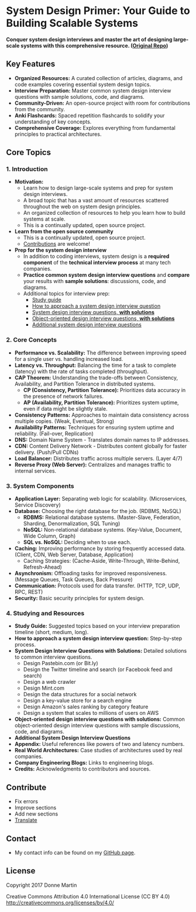 # System Design Primer: Your Guide to Building Scalable Systems

**Conquer system design interviews and master the art of designing large-scale systems with this comprehensive resource. ([Original Repo](https://github.com/donnemartin/system-design-primer))**

## Key Features

*   **Organized Resources:** A curated collection of articles, diagrams, and code examples covering essential system design topics.
*   **Interview Preparation:**  Master common system design interview questions with sample solutions, code, and diagrams.
*   **Community-Driven:** An open-source project with room for contributions from the community.
*   **Anki Flashcards:**  Spaced repetition flashcards to solidify your understanding of key concepts.
*   **Comprehensive Coverage:** Explores everything from fundamental principles to practical architectures.

## Core Topics

### 1. Introduction

*   **Motivation:**
    *   Learn how to design large-scale systems and prep for system design interviews.
    *   A broad topic that has a vast amount of resources scattered throughout the web on system design principles.
    *   An organized collection of resources to help you learn how to build systems at scale.
    *   This is a continually updated, open source project.
*   **Learn from the open source community**
    *   This is a continually updated, open source project.
    *   [Contributions](#contributing) are welcome!
*   **Prep for the system design interview**
    *   In addition to coding interviews, system design is a **required component** of the **technical interview process** at many tech companies.
    *   **Practice common system design interview questions** and **compare** your results with **sample solutions**: discussions, code, and diagrams.
    *   Additional topics for interview prep:
        *   [Study guide](#study-guide)
        *   [How to approach a system design interview question](#how-to-approach-a-system-design-interview-question)
        *   [System design interview questions, **with solutions**](#system-design-interview-questions-with-solutions)
        *   [Object-oriented design interview questions, **with solutions**](#object-oriented-design-interview-questions-with-solutions)
        *   [Additional system design interview questions](#additional-system-design-interview-questions)

### 2. Core Concepts

*   **Performance vs. Scalability:** The difference between improving speed for a single user vs. handling increased load.
*   **Latency vs. Throughput:** Balancing the time for a task to complete (latency) with the rate of tasks completed (throughput).
*   **CAP Theorem:** Understanding the trade-offs between Consistency, Availability, and Partition Tolerance in distributed systems.
    *   **CP (Consistency, Partition Tolerance):** Prioritizes data accuracy in the presence of network failures.
    *   **AP (Availability, Partition Tolerance):** Prioritizes system uptime, even if data might be slightly stale.
*   **Consistency Patterns:**  Approaches to maintain data consistency across multiple copies.  (Weak, Eventual, Strong)
*   **Availability Patterns:** Techniques for ensuring system uptime and reliability. (Fail-over, Replication)
*   **DNS:** Domain Name System - Translates domain names to IP addresses.
*   **CDN:** Content Delivery Network - Distributes content globally for faster delivery. (Push/Pull CDNs)
*   **Load Balancer:** Distributes traffic across multiple servers. (Layer 4/7)
*   **Reverse Proxy (Web Server):** Centralizes and manages traffic to internal services.

### 3. System Components

*   **Application Layer:** Separating web logic for scalability. (Microservices, Service Discovery)
*   **Database:** Choosing the right database for the job. (RDBMS, NoSQL)
    *   **RDBMS:** Relational database systems. (Master-Slave, Federation, Sharding, Denormalization, SQL Tuning)
    *   **NoSQL:** Non-relational database systems. (Key-Value, Document, Wide Column, Graph)
    *   **SQL vs. NoSQL:**  Deciding when to use each.
*   **Caching:** Improving performance by storing frequently accessed data. (Client, CDN, Web Server, Database, Application)
    *   Caching Strategies: (Cache-Aside, Write-Through, Write-Behind, Refresh-Ahead)
*   **Asynchronism:**  Offloading tasks for improved responsiveness. (Message Queues, Task Queues, Back Pressure)
*   **Communication:** Protocols used for data transfer. (HTTP, TCP, UDP, RPC, REST)
*   **Security:**  Basic security principles for system design.

### 4. Studying and Resources

*   **Study Guide:** Suggested topics based on your interview preparation timeline (short, medium, long).
*   **How to approach a system design interview question:** Step-by-step process.
*   **System Design Interview Questions with Solutions:**  Detailed solutions to common interview questions.
    *   Design Pastebin.com (or Bit.ly)
    *   Design the Twitter timeline and search (or Facebook feed and search)
    *   Design a web crawler
    *   Design Mint.com
    *   Design the data structures for a social network
    *   Design a key-value store for a search engine
    *   Design Amazon's sales ranking by category feature
    *   Design a system that scales to millions of users on AWS
*   **Object-oriented design interview questions with solutions:** Common object-oriented design interview questions with sample discussions, code, and diagrams.
*   **Additional System Design Interview Questions**
*   **Appendix:** Useful references like powers of two and latency numbers.
*   **Real World Architectures:** Case studies of architectures used by real companies.
*   **Company Engineering Blogs:** Links to engineering blogs.
*   **Credits:**  Acknowledgments to contributors and sources.

## Contribute

*   Fix errors
*   Improve sections
*   Add new sections
*   [Translate](https://github.com/donnemartin/system-design-primer/issues/28)

## Contact

*   My contact info can be found on my [GitHub page](https://github.com/donnemartin).

## License

Copyright 2017 Donne Martin

Creative Commons Attribution 4.0 International License (CC BY 4.0)
http://creativecommons.org/licenses/by/4.0/